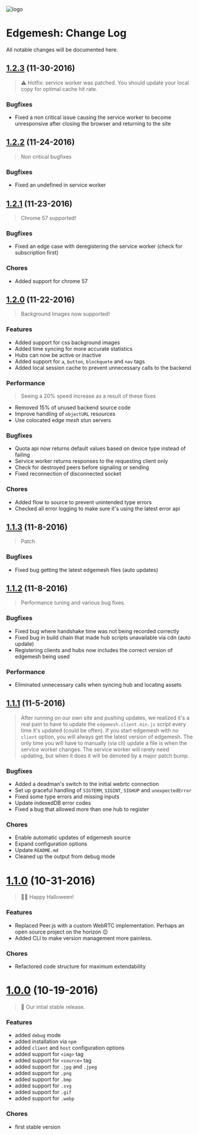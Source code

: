 ![logo](https://avatars2.githubusercontent.com/u/20493267?v=3&s=200)

# Edgemesh: Change Log

All notable changes will be documented here.

<a name="1.2.3"></a>
## [1.2.3](https://github.com/edgemesh/edgemesh/release/1.2.3) (11-30-2016)

> ⚠️ Hotfix: service worker was patched.  You should update your local copy for
> optimal cache hit rate.

### Bugfixes
- Fixed a non critical issue causing the service worker to become unresponsive after closing the browser and returning to the site

<a name="1.2.2"></a>
## [1.2.2](https://github.com/edgemesh/edgemesh/release/1.2.2) (11-24-2016)

> Non critical bugfixes

### Bugfixes
- Fixed an undefined in service worker

<a name="1.2.1"></a>
## [1.2.1](https://github.com/edgemesh/edgemesh/release/1.2.1) (11-23-2016)

> Chrome 57 supported!

### Bugfixes
- Fixed an edge case with deregistering the service worker (check for subscription first)

### Chores
- Added support for chrome 57

<a name="1.2.0"></a>
## [1.2.0](https://github.com/edgemesh/edgemesh/release/1.2.0) (11-22-2016)

> Background Images now supported!

### Features
- Added support for css background images
- Added time syncing for more accurate statistics
- Hubs can now be active or inactive
- Added support for `a`, `button`, `blockquote` and `nav` tags
- Added local session cache to prevent unnecessary calls to the backend

### Performance
> Seeing a 20% speed increase as a result of these fixes

- Removed 15% of unused backend source code
- Improve handling of `objectURL` resources
- Use colocated edge *mesh* stun servers

### Bugfixes
- Quota api now returns default values based on device type instead of failing
- Service worker returns responses to the requesting client only
- Check for destroyed peers before signaling or sending
- Fixed reconnection of disconnected socket

### Chores
- Added flow to source to prevent unintended type errors
- Checked all error logging to make sure it's using the latest error api

<a name="1.1.3"></a>
## [1.1.3](https://github.com/edgemesh/edgemesh/release/1.1.3) (11-8-2016)

> Patch

### Bugfixes
- Fixed bug getting the latest edgemesh files (auto updates)

<a name="1.1.2"></a>
## [1.1.2](https://github.com/edgemesh/edgemesh/release/1.1.2) (11-8-2016)

> Performance tuning and various bug fixes.

### Bugfixes
- Fixed bug where handshake time was not being recorded correctly
- Fixed bug in build chain that made hub scripts unavailable via cdn (auto update)
- Registering clients and hubs now includes the correct version of edgemesh being used

### Performance
- Eliminated unnecessary calls when syncing hub and locating assets

<a name="1.1.1"></a>
## [1.1.1](https://github.com/edgemesh/edgemesh/release/1.1.1) (11-5-2016)

> After running on our own site and pushing updates, we realized it's a real pain to have to update the `edgemesh.client.min.js` script every time it's updated (could be often).
> If you start edgemesh with no `client` option, you will always get the latest version of edgemesh.  The only time you will have to manually (via cli) update a file is when the service worker changes.
> The service worker will rarely need updating, but when it does it will be denoted by a major patch bump.  

### Bugfixes
- Added a deadman's switch to the initial webrtc connection
- Set up graceful handling of `SIGTERM`, `SIGINT`, `SIGHUP` and `unexpectedError`
- Fixed some type errors and missing inputs
- Update indexedDB error codes
- Fixed a bug that allowed more than one hub to register

### Chores
- Enable automatic updates of edgemesh source
- Expand configuration options
- Update `README.md`
- Cleaned up the output from debug mode

<a name="1.1.0"></a>
# [1.1.0](https://github.com/edgemesh/edgemesh/release/1.1.0) (10-31-2016)

> 👻🎃 Happy Halloween!

### Features
- Replaced Peer.js with a custom WebRTC implementation. Perhaps an open source project on the horizon 😉
- Added CLI to make version management more painless.

### Chores
- Refactored code structure for maximum extendability

<a name="1.0.0"></a>
# [1.0.0](https://github.com/edgemesh/edgemesh/release/1.0.0) (10-19-2016)

> 🚀 Our intial stable release.

### Features
- added `debug` mode
- added installation via `npm`
- added `client` and `host` configuration options
- added support for `<img>` tag
- added support for `<source>` tag
- added support for `.jpg` and `.jpeg`
- added support for `.png`
- added support for `.bmp`
- added support for `.svg`
- added support for `.gif`
- added support for `.webp`

### Chores
- first stable version
